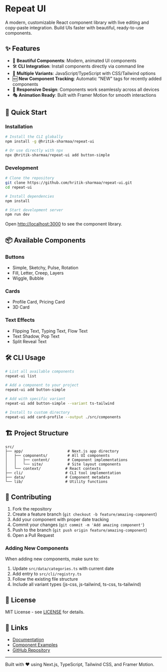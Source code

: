 # Repeat UI

A modern, customizable React component library with live editing and copy-paste integration. Build UIs faster with beautiful, ready-to-use components.

## ✨ Features

- 🎨 **Beautiful Components**: Modern, animated UI components
- 🛠️ **CLI Integration**: Install components directly via command line
- 🔄 **Multiple Variants**: JavaScript/TypeScript with CSS/Tailwind options
- 🆕 **New Component Tracking**: Automatic "NEW" tags for recently added components
- 📱 **Responsive Design**: Components work seamlessly across all devices
- 🎭 **Animation Ready**: Built with Framer Motion for smooth interactions

## 🚀 Quick Start

### Installation

```bash
# Install the CLI globally
npm install -g @hritik-sharmaa/repeat-ui

# Or use directly with npx
npx @hritik-sharmaa/repeat-ui add button-simple
```

### Development

```bash
# Clone the repository
git clone https://github.com/hritik-sharmaa/repeat-ui.git
cd repeat-ui

# Install dependencies
npm install

# Start development server
npm run dev
```

Open [http://localhost:3000](http://localhost:3000) to see the component library.

## 📦 Available Components

### Buttons

- Simple, Sketchy, Pulse, Rotation
- Fill, Letter, Creep, Layers
- Wiggle, Bubble 

### Cards

- Profile Card, Pricing Card
- 3D Card 

### Text Effects

- Flipping Text, Typing Text, Flow Text
- Text Shadow, Pop Text
- Split Reveal Text 

## 🛠️ CLI Usage

```bash
# List all available components
repeat-ui list

# Add a component to your project
repeat-ui add button-simple

# Add with specific variant
repeat-ui add button-simple --variant ts-tailwind

# Install to custom directory
repeat-ui add card-profile --output ./src/components
```

## 🏗️ Project Structure

```
src/
├── app/                    # Next.js app directory
│   ├── components/         # All UI components
│   │   ├── content/        # Component implementations
│   │   └── site/           # Site layout components
│   └── context/           # React contexts
├── cli/                   # CLI tool implementation
├── data/                  # Component metadata
└── lib/                   # Utility functions
```

## 🤝 Contributing

1. Fork the repository
2. Create a feature branch (`git checkout -b feature/amazing-component`)
3. Add your component with proper date tracking
4. Commit your changes (`git commit -m 'Add amazing component'`)
5. Push to the branch (`git push origin feature/amazing-component`)
6. Open a Pull Request

### Adding New Components

When adding new components, make sure to:

1. Update `src/data/categories.ts` with current date
2. Add entry to `src/cli/registry.ts`
3. Follow the existing file structure
4. Include all variant types (js-css, js-tailwind, ts-css, ts-tailwind)

## 📄 License

MIT License - see [LICENSE](LICENSE) for details.

## 🔗 Links

- [Documentation](./docs/)
- [Component Examples](http://localhost:3000/components)
- [GitHub Repository](https://github.com/hritik-sharmaa/repeat-ui)

---

Built with ❤️ using Next.js, TypeScript, Tailwind CSS, and Framer Motion.
